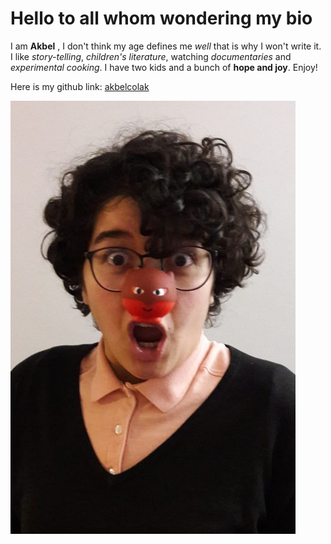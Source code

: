 # Hello to all whom wondering my bio #

I am **Akbel** , I don't think my age defines me *well* that is why I won't write it.
I like *story-telling*, *children's literature*, watching *documentaries* and *experimental cooking*.
I have two kids and a bunch of **hope and joy**. Enjoy!

Here is my github link:
[akbelcolak](http://github.com)

![image](./images/akbel.png)
